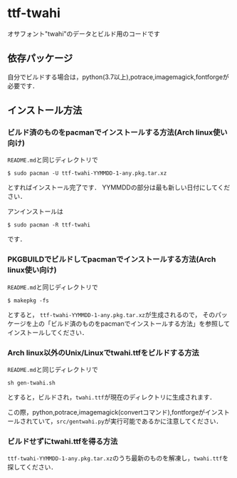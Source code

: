 # ttf-twahi
オサフォント"twahi"のデータとビルド用のコードです

## 依存パッケージ
自分でビルドする場合は，python(3.7以上),potrace,imagemagick,fontforgeが必要です．

## インストール方法
### ビルド済のものをpacmanでインストールする方法(Arch linux使い向け)
`README.md`と同じディレクトリで

	$ sudo pacman -U ttf-twahi-YYMMDD-1-any.pkg.tar.xz

とすればインストール完了です．
YYMMDDの部分は最も新しい日付にしてください．

アンインストールは

	$ sudo pacman -R ttf-twahi

です．

### PKGBUILDでビルドしてpacmanでインストールする方法(Arch linux使い向け)
`README.md`と同じディレクトリで

	$ makepkg -fs

とすると，
`ttf-twahi-YYMMDD-1-any.pkg.tar.xz`が生成されるので，
そのパッケージを上の「ビルド済のものをpacmanでインストールする方法」を参照してインストールしてください．

### Arch linux以外のUnix/Linuxでtwahi.ttfをビルドする方法
`README.md`と同じディレクトリで

	sh gen-twahi.sh

とすると，ビルドされ，`twahi.ttf`が現在のディレクトリに生成されます．

この際，python,potrace,imagemagick(convertコマンド),fontforgeがインストールされていて，`src/gentwahi.py`が実行可能であるかに注意してください．

### ビルドせずにtwahi.ttfを得る方法
`ttf-twahi-YYMMDD-1-any.pkg.tar.xz`のうち最新のものを解凍し，`twahi.ttf`を探してください．
